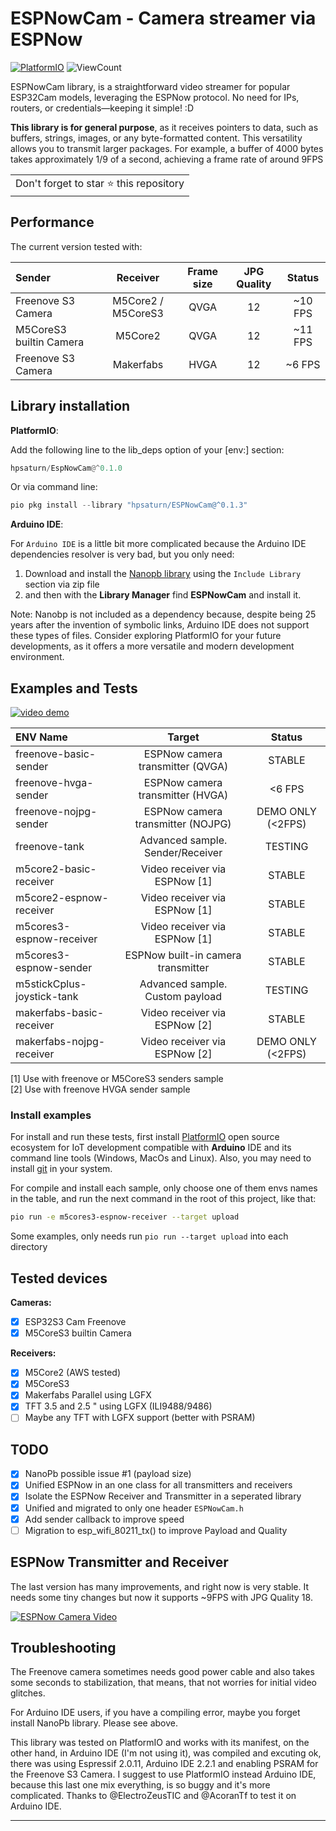 # ESPNowCam - Camera streamer via ESPNow

[![PlatformIO](https://github.com/hpsaturn/esp32s3-cam/workflows/PlatformIO/badge.svg)](https://github.com/hpsaturn/esp32s3-cam/actions/) ![ViewCount](https://views.whatilearened.today/views/github/hpsaturn/esp32s3-cam.svg)  

ESPNowCam library, is a straightforward video streamer for popular ESP32Cam models, leveraging the ESPNow protocol. No need for IPs, routers, or credentials—keeping it simple! :D

**This library is for general purpose**, as it receives pointers to data, such as buffers, strings, images, or any byte-formatted content. This versatility allows you to transmit larger packages. For example, a buffer of 4000 bytes takes approximately 1/9 of a second, achieving a frame rate of around 9FPS

<table>
  <tr>
    <td>
      Don't forget to star ⭐ this repository
    </td>
  </tr>
</table>

## Performance

The current version tested with:

| Sender | Receiver | Frame size | JPG Quality | Status |
|:-----------------|:-----------:|:-------:|:-----:|:------:|
| Freenove S3 Camera | M5Core2 / M5CoreS3 | QVGA | 12 | ~10 FPS |
| M5CoreS3 builtin Camera | M5Core2 | QVGA | 12  | ~11 FPS |
| Freenove S3 Camera | Makerfabs | HVGA | 12 | ~6 FPS |

## Library installation

**PlatformIO**:

Add the following line to the lib_deps option of your [env:] section:

```python
hpsaturn/EspNowCam@^0.1.0
```

Or via command line:  

```python
pio pkg install --library "hpsaturn/ESPNowCam@^0.1.3"
```

**Arduino IDE**:

For `Arduino IDE` is a little bit more complicated because the Arduino IDE dependencies resolver is very bad, but you only need:

1. Download and install the [Nanopb library](https://github.com/nanopb/nanopb/releases/tag/nanopb-0.4.8) using the `Include Library` section via zip file
2. and then with the **Library Manager** find **ESPNowCam** and install it.  

Note: Nanobp is not included as a dependency because, despite being 25 years after the invention of symbolic links, Arduino IDE does not support these types of files. Consider exploring PlatformIO for your future developments, as it offers a more versatile and modern development environment.

## Examples and Tests

[![video demo](https://raw.githubusercontent.com/hpsaturn/esp32s3-cam/master/pictures/youtube.jpg)](https://youtu.be/zXIzP1TGlpA)

| ENV Name   |    Target      |  Status |
|:-----------------|:--------------:|:----------:|
| freenove-basic-sender  | ESPNow camera transmitter (QVGA) | STABLE |
| freenove-hvga-sender  | ESPNow camera transmitter (HVGA) | <6 FPS |
| freenove-nojpg-sender  | ESPNow camera transmitter (NOJPG) | DEMO ONLY (<2FPS) |
| freenove-tank  | Advanced sample. Sender/Receiver | TESTING |
| m5core2-basic-receiver | Video receiver via ESPNow [1] | STABLE |
| m5core2-espnow-receiver | Video receiver via ESPNow [1] | STABLE |
| m5cores3-espnow-receiver | Video receiver via ESPNow [1] | STABLE|
| m5cores3-espnow-sender | ESPNow built-in camera transmitter | STABLE |
| m5stickCplus-joystick-tank | Advanced sample. Custom payload | TESTING |  
| makerfabs-basic-receiver | Video receiver via ESPNow [2] | STABLE |  
| makerfabs-nojpg-receiver | Video receiver via ESPNow [2] | DEMO ONLY (<2FPS) |  

[1] Use with freenove or M5CoreS3 senders sample  
[2] Use with freenove HVGA sender sample

### Install examples

For install and run these tests, first install [PlatformIO](http://platformio.org/) open source ecosystem for IoT development compatible with **Arduino** IDE and its command line tools (Windows, MacOs and Linux). Also, you may need to install [git](http://git-scm.com/) in your system.

For compile and install each sample, only choose one of them envs names in the table, and run the next command in the root of this project, like that:

```bash
pio run -e m5cores3-espnow-receiver --target upload
```

Some examples, only needs run `pio run --target upload` into each directory

## Tested devices

**Cameras:**

- [x] ESP32S3 Cam Freenove
- [x] M5CoreS3 builtin Camera

**Receivers:**

- [x] M5Core2 (AWS tested)
- [x] M5CoreS3
- [x] Makerfabs Parallel using LGFX
- [x] TFT 3.5 and 2.5 " using LGFX (ILI9488/9486)
- [ ] Maybe any TFT with LGFX support (better with PSRAM)

## TODO

- [x] NanoPb possible issue #1 (payload size)
- [x] Unified ESPNow in an one class for all transmitters and receivers
- [x] Isolate the ESPNow Receiver and Transmitter in a seperated library
- [x] Unified and migrated to only one header `ESPNowCam.h`
- [x] Add sender callback to improve speed
- [ ] Migration to esp_wifi_80211_tx() to improve Payload and Quality

## ESPNow Transmitter and Receiver

The last version has many improvements, and right now is very stable. It needs some tiny changes but now it supports ~9FPS with JPG Quality 18.

[![ESPNow Camera Video](https://raw.githubusercontent.com/hpsaturn/esp32s3-cam/master/pictures/espnow_video.gif)](https://youtu.be/zXIzP1TGlpA)

## Troubleshooting

The Freenove camera sometimes needs good power cable and also takes some seconds to stabilization, that means, that not worries for initial video glitches.

For Arduino IDE users, if you have a compiling error, maybe you forget install NanoPb library. Please see above.

This library was tested on PlatformIO and works with its manifest, on the other hand, in Arduino IDE (I'm not using it), was compiled and excuting ok, there was using Espressif 2.0.11, Arduino IDE 2.2.1 and enabling PSRAM for the Freenove S3 Camera. I suggest to use PlatformIO instead Arduino IDE, because this last one mix everything, is so buggy and it's more complicated. Thanks to @ElectroZeusTIC and @AcoranTf to test it on Arduino IDE.

---
